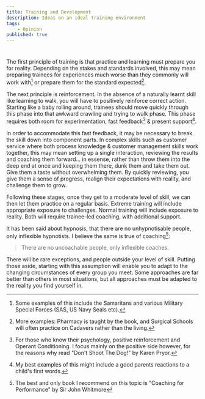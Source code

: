 ```yaml
---
title: Training and Development
description: Ideas on an ideal training environment
tags: 
    - Opinion
published: true
---
```


# 

The first principle of training is that practice and learning must prepare you for reality. Depending on the stakes and standards involved, this may mean preparing trainees for experiences much worse than they commonly will work with[^1] or prepare them for the standard expected[^2].

[^1]: Some examples of this include the Samaritans and various Military Special Forces (SAS, US Navy Seals etc).
[^2]: More examples: Pharmacy is taught by the book, and Surgical Schools will often practice on Cadavers rather than the living.

The next principle is reinforcement. In the absence of a naturally learnt skill like learning to walk, you will have to positively reinforce correct action. Starting like a baby rolling around, trainees should move quickly through this phase into that awkward crawling and trying to walk phase. This phase requires both room for experimentation, fast feedback[^3] & present support[^4].

[^3]: For those who know their psychology, positive reinforcement and Operant Conditioning. I focus mainly on the positive side however, for the reasons why read "Don't Shoot The Dog!" by Karen Pryor.

[^4]: My best examples of this might include a good parents reactions to a child's first words.

In order to accommodate this fast feedback, it may be necessary to break the skill down into component parts. In complex skills such as customer service where both process knowledge & customer management skills work together, this may mean setting up a single interaction, reviewing the results and coaching them forward... in essense, rather than throw them into the deep end at once and keeping them there, dunk them and take them out. Give them a taste without overwhelming them. By quickly reviewing, you give them a sense of progress, realign their expectations with reality, and challenge them to grow.

Following these stages, once they get to a moderate level of skill, we can then let them practice on a regular basis. Extreme training will include appropriate exposure to challenges. Normal training will include exposure to reality. Both will require trainee-led coaching, with additional support.

It has been said about hypnosis, that there are no unhypnotisable people, only inflexible hypnotists. I believe the same is true of coaching[^5]:

> There are no uncoachable people, only inflexible coaches.

There will be rare exceptions, and people outside your level of skill. Putting those aside, starting with this assumption will enable you to adapt to the changing circumstances of every group you meet. Some approaches are far better than others in most situations, but all approaches must be adapted to the reality you find yourself in.

[^5]: The best and only book I recommend on this topic is "Coaching for Performance" by Sir John Whitmore